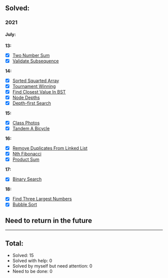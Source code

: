 ## Solved:

### 2021

#### July:

**13:**

- [x] [Two Number Sum](https://www.algoexpert.io/questions/Two%20Number%20Sum)
- [x] [Validate Subsequence](https://www.algoexpert.io/questions/Validate%20Subsequence)

**14:**

- [x] [Sorted Squarted Array](https://www.algoexpert.io/questions/Sorted%20Squared%20Array)
- [x] [Tournament Winning](https://www.algoexpert.io/questions/Tournament%20Winner)
- [x] [Find Closest Value In BST](https://www.algoexpert.io/questions/Find%20Closest%20Value%20In%20BST)
- [x] [Node Depths](https://www.algoexpert.io/questions/Node%20Depths)
- [x] [Depth-first Search](https://www.algoexpert.io/questions/Depth-first%20Search)

**15:**

- [x] [Class Photos](https://www.algoexpert.io/questions/Class%20Photos)
- [x] [Tandem A Bicycle](https://www.algoexpert.io/questions/Tandem%20Bicycle)

**16:**

- [x] [Remove Duplicates From Linked List](https://www.algoexpert.io/questions/Remove%20Duplicates%20From%20Linked%20List)
- [x] [Nth Fibonacci](https://www.algoexpert.io/questions/Nth%20Fibonacci)
- [x] [Product Sum](https://www.algoexpert.io/questions/Product%20Sum)

**17:**

- [x] [Binary Search](https://www.algoexpert.io/questions/Binary%20Search)

**18:**

- [x] [Find Three Largest Numbers](https://www.algoexpert.io/questions/Find%20Three%20Largest%20Numbers)
- [x] [Bubble Sort](https://www.algoexpert.io/questions/Bubble%20Sort)

## Need to return in the future

---

## Total:

- Solved: 15
- Solved with help: 0
- Solved by myself but need attention: 0
- Need to be done: 0
